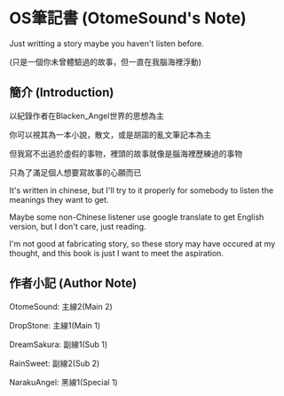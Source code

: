 # OS筆記書 (OtomeSound's Note)

Just writting a story maybe you haven't listen before.

(只是一個你未曾體驗過的故事，但一直在我腦海裡浮動)

## 簡介 (Introduction)

以紀錄作者在Blacken_Angel世界的思想為主

你可以視其為一本小說，散文，或是胡謅的亂文筆記本為主

但我寫不出過於虛假的事物，裡頭的故事就像是腦海裡歷練過的事物

只為了滿足個人想要寫故事的心願而已

It's written in chinese, but I'll try to it properly for somebody  to listen the meanings they want to get.

Maybe some non-Chinese listener use google translate to get English version, but I don't care, just reading.

I'm not good at fabricating story, so these story may have occured at my thought, and this book is just I want to meet the aspiration.

## 作者小記 (Author Note)

OtomeSound: 主線2(Main 2)

DropStone: 主線1(Main 1)

DreamSakura: 副線1(Sub 1)

RainSweet: 副線2(Sub 2)

NarakuAngel: 黑線1(Special 1)
